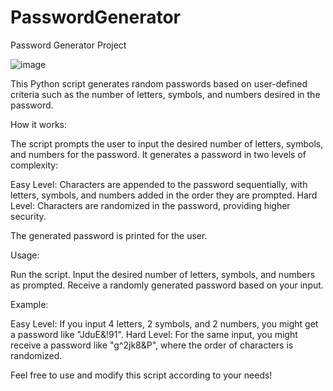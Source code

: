  # PasswordGenerator
Password Generator Project

![image](https://github.com/ayocloudi/PasswordGenerator/assets/126922387/fdb0491f-2b14-4bb5-93f0-1aaaca727346)

This Python script generates random passwords based on user-defined criteria such as the number of letters, symbols, and numbers desired in the password.

How it works:

The script prompts the user to input the desired number of letters, symbols, and numbers for the password.
It generates a password in two levels of complexity:

Easy Level: Characters are appended to the password sequentially, with letters, symbols, and numbers added in the order they are prompted.
Hard Level: Characters are randomized in the password, providing higher security.

The generated password is printed for the user.

Usage:

Run the script.
Input the desired number of letters, symbols, and numbers as prompted.
Receive a randomly generated password based on your input.

Example:

Easy Level: If you input 4 letters, 2 symbols, and 2 numbers, you might get a password like "JduE&!91".
Hard Level: For the same input, you might receive a password like "g^2jk8&P", where the order of characters is randomized.

Feel free to use and modify this script according to your needs!
